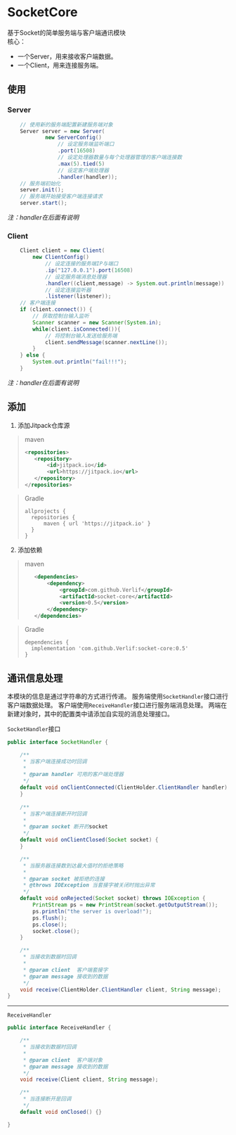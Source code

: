 # SocketCore

基于Socket的简单服务端与客户端通讯模块  
核心：

* 一个Server，用来接收客户端数据。
* 一个Client，用来连接服务端。

## 使用

### Server

```java
    // 使用新的服务端配置新建服务端对象
    Server server = new Server(
            new ServerConfig()
                // 设定服务端监听端口
                .port(16508)
                // 设定处理器数量与每个处理器管理的客户端连接数
                .max(5).tied(5)
                // 设定客户端处理器
                .handler(handler));
    // 服务端初始化
    server.init();
    // 服务端开始接受客户端连接请求
    server.start();
```

*注：handler在后面有说明*

### Client

```java
    Client client = new Client(
        new ClientConfig()
            // 设定连接的服务端IP与端口
            .ip("127.0.0.1").port(16508)
            // 设定服务端消息处理器
            .handler((client,message) -> System.out.println(message))
            // 设定连接监听器
            .listener(listener));
    // 客户端连接
    if (client.connect()) {
        // 获取控制台输入监听
        Scanner scanner = new Scanner(System.in);
        while(client.isConnected()){
            // 将控制台输入发送给服务端
            client.sendMessage(scanner.nextLine());
        }
    } else {
        System.out.println("fail!!!");
    }
```

*注：handler在后面有说明*

## 添加

1. 添加Jitpack仓库源

> maven
> ```xml
> <repositories>
>    <repository>
>        <id>jitpack.io</id>
>        <url>https://jitpack.io</url>
>    </repository>
> </repositories>
> ```

> Gradle
> ```text
> allprojects {
>   repositories {
>       maven { url 'https://jitpack.io' }
>   }
> }
> ```

2. 添加依赖

> maven
> ```xml
>    <dependencies>
>        <dependency>
>            <groupId>com.github.Verlif</groupId>
>            <artifactId>socket-core</artifactId>
>            <version>0.5</version>
>        </dependency>
>    </dependencies>
> ```

> Gradle
> ```text
> dependencies {
>   implementation 'com.github.Verlif:socket-core:0.5'
> }
> ```

## 通讯信息处理

本模块的信息是通过字符串的方式进行传递。 服务端使用`SocketHandler`接口进行客户端数据处理。
客户端使用`ReceiveHandler`接口进行服务端消息处理。 两端在新建对象时，其中的配置类中请添加自实现的消息处理接口。

`SocketHandler`接口

```java
public interface SocketHandler {

    /**
     * 当客户端连接成功时回调
     *
     * @param handler 可用的客户端处理器
     */
    default void onClientConnected(ClientHolder.ClientHandler handler) {
    }
    
    /**
     * 当客户端连接断开时回调
     *
     * @param socket 断开的socket
     */
    default void onClientClosed(Socket socket) {
    }

    /**
     * 当服务器连接数到达最大值时的拒绝策略
     *
     * @param socket 被拒绝的连接
     * @throws IOException 当套接字被关闭时抛出异常
     */
    default void onRejected(Socket socket) throws IOException {
        PrintStream ps = new PrintStream(socket.getOutputStream());
        ps.println("the server is overload!");
        ps.flush();
        ps.close();
        socket.close();
    }

    /**
     * 当接收到数据时回调
     *
     * @param client  客户端套接字
     * @param message 接收到的数据
     */
    void receive(ClientHolder.ClientHandler client, String message);
}
```

------

`ReceiveHandler`

```java
public interface ReceiveHandler {

    /**
     * 当接收到数据时回调
     *
     * @param client  客户端对象
     * @param message 接收到的数据
     */
    void receive(Client client, String message);

    /**
     * 当连接断开是回调
     */
    default void onClosed() {}

}
```
